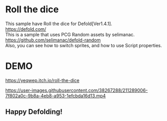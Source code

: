 # Roll the dice
 This sample have Roll the dice for Defold[Ver1.4.1].  
 https://defold.com/  
This is a sample that uses PCG Random assets by selimanac.  
 https://github.com/selimanac/defold-random  
Also, you can see how to switch sprites, and how to use Script properties.  
# DEMO
https://yeqwep.itch.io/roll-the-dice


https://user-images.githubusercontent.com/38267288/211289006-7f802a0c-9b8a-4eb8-a953-1efcbda16d13.mp4


Happy Defolding!
---
